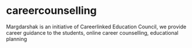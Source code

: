 # careercounselling
Margdarshak is an initiative of Careerlinked Education Council, we provide career guidance to the students, online career counselling, educational planning
